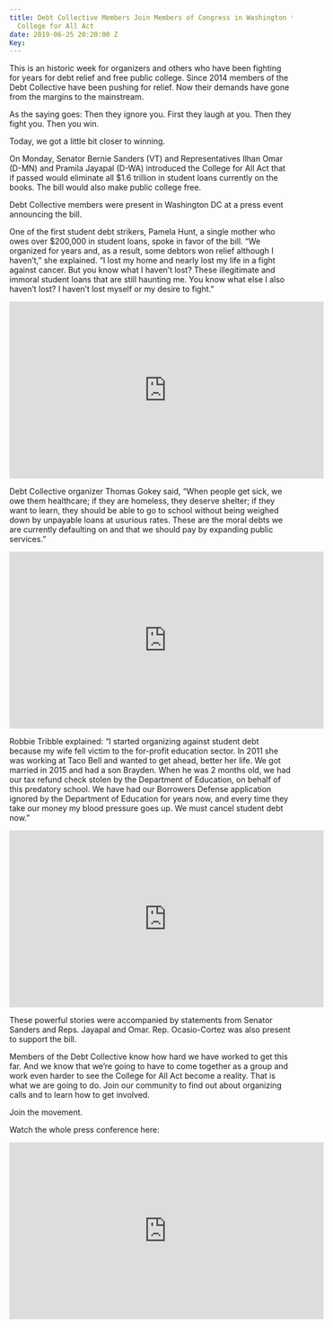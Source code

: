 ```yaml
---
title: Debt Collective Members Join Members of Congress in Washington to Endorse the
  College for All Act
date: 2019-06-25 20:20:00 Z
Key: 
---
```


This is an historic week for organizers and others who have been fighting for years for debt relief and free public college. Since 2014 members of the Debt Collective have been pushing for relief. Now their demands have gone from the margins to the mainstream. 

As the saying goes:
Then they ignore you.
First they laugh at you.
Then they fight you.
Then you win. 

Today, we got a little bit closer to winning.  

On Monday, Senator Bernie Sanders (VT) and Representatives Ilhan Omar (D-MN) and Pramila Jayapal (D-WA) introduced the College for All Act that if passed would eliminate all $1.6 trillion in student loans currently on the books. The bill would also make public college free.

Debt Collective members were present in Washington DC at a press event announcing the bill. 

One of the first student debt strikers, Pamela Hunt, a single mother who owes over $200,000 in student loans, spoke in favor of the bill. “We organized for years and, as a result, some debtors won relief although I haven’t,” she explained. “I lost my home and nearly lost my life in a fight against cancer. But you know what I haven’t lost? These illegitimate and immoral student loans that are still haunting me. You know what else I also haven’t lost? I haven’t lost myself or my desire to fight.”

<iframe width="560" height="315" src="https://www.youtube.com/embed/hUf91H4kQpA" frameborder="0" allow="accelerometer; autoplay; encrypted-media; gyroscope; picture-in-picture" allowfullscreen></iframe>

Debt Collective organizer Thomas Gokey said, “When people get sick, we owe them healthcare; if they are homeless, they deserve shelter; if they want to learn, they should be able to go to school without being weighed down by unpayable loans at usurious rates. These are the moral debts we are currently defaulting on and that we should pay by expanding public services.”

<iframe width="560" height="315" src="https://www.youtube.com/embed/DTmjZ0mIBa4" frameborder="0" allow="accelerometer; autoplay; encrypted-media; gyroscope; picture-in-picture" allowfullscreen></iframe>

Robbie Tribble explained: “I started organizing against student debt because my wife fell victim to the for-profit education sector. In 2011 she was working at Taco Bell and wanted to get ahead, better her life. We got married in 2015 and had a son Brayden. When he was 2 months old, we had our tax refund check stolen by the Department of Education, on behalf of this predatory school. We have had our Borrowers Defense application ignored by the Department of Education for years now, and every time they take our money my blood pressure goes up. We must cancel student debt now.”

<iframe width="560" height="315" src="https://www.youtube.com/embed/mgrxuivyO8U" frameborder="0" allow="accelerometer; autoplay; encrypted-media; gyroscope; picture-in-picture" allowfullscreen></iframe>

These powerful stories were accompanied by statements from Senator Sanders and Reps. Jayapal and Omar. Rep. Ocasio-Cortez was also present to support the bill. 

Members of the Debt Collective know how hard we have worked to get this far. And we know that we’re going to have to come together as a group and work even harder to see the College for All Act become a reality. That is what we are going to do. Join our community to find out about organizing calls and to learn how to get involved. 

Join the movement. 

Watch the whole press conference here:

<iframe width="560" height="315" src="https://www.youtube.com/embed/SwluLhWxoVo" frameborder="0" allow="accelerometer; autoplay; encrypted-media; gyroscope; picture-in-picture" allowfullscreen></iframe>

